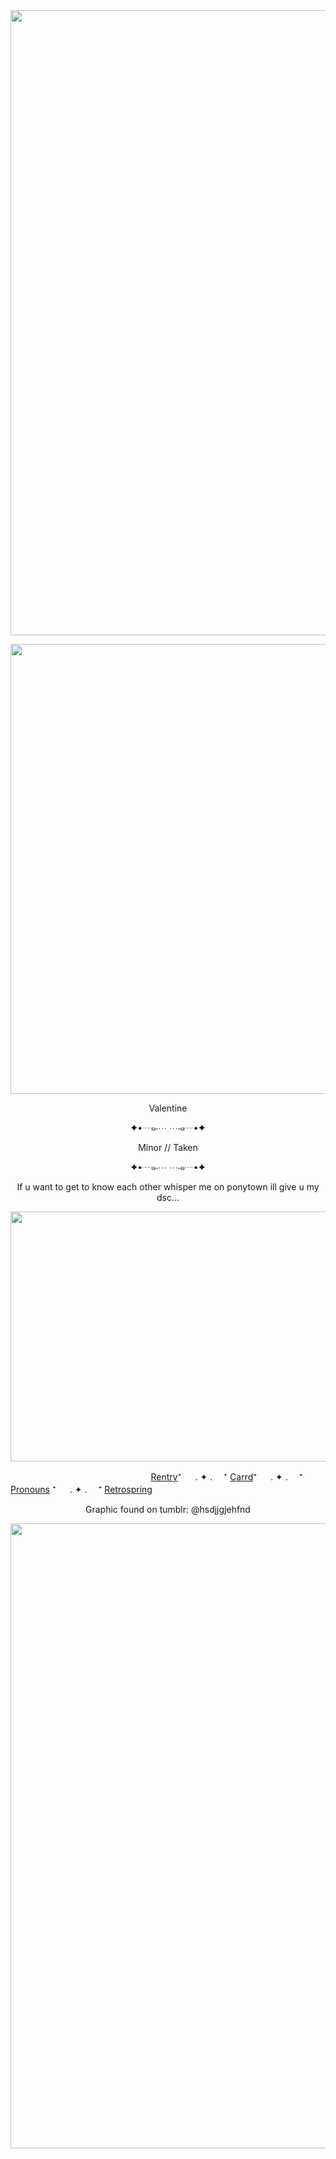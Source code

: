 <div id="header" align="center">
  <img src = "https://i.postimg.cc/bwx1WVvc/Untitled175-20230913202032.png" width="1000"> 
</div>
<p align ="center"> <img width="650" height="720" src = "https://64.media.tumblr.com/3415ea6952f7be292dc9782c445b1083/de4f665e3e24f096-69/s1280x1920/932217d555eb2d9d7aff9338957cb1c650ae9e48.gif"></p> 
<p align ="center"> Valentine </p>
<p align ="center"> ✦•┈๑⋅⋯ ⋯⋅๑┈•✦ </p>
<p align = "center"> Minor // Taken 
  <p align ="center"> ✦•┈๑⋅⋯ ⋯⋅๑┈•✦ </p>
<p align = "center"> If u want to get to know each other whisper me on ponytown ill give u my dsc...  </p>

<p align = "center"> <img width="900" height="400" src = "https://64.media.tumblr.com/062b74dedd467750dcfa4ef0172333e5/de4f665e3e24f096-a4/s2048x3072/6120bad96621b0a38118f0a09d496f7984227fc7.pnj"> </p>

‎ ‎ ‎ ‎ ‎ ‎ ‎ ‎ ‎ ‎ ‎ ‎ ‎ ‎ ‎ ‎ ‎ ‎ ‎‎ ‎ ‎ ‎ ‎ ‎ ‎ ‎ ‎ ‎ ‎ ‎ ‎ ‎ ‎ ‎ ‎ ‎ ‎ ‎ ‎ ‎ ‎ ‎ ‎ ‎ ‎  ‎ ‎  ‎ ‎ ‎ ‎ ‎ ‎ ‎ ‎ ‎ ‎ ‎[Rentry](https://rentry.co/I-Deserve-To-Ble3d)⁺ 　 . ✦ . 　⁺  [Carrd](https://vampire-me.carrd.co)⁺ 　 . ✦ . 　⁺  [Pronouns](https://pronouns.cc/@V4lent1n3_) ⁺ 　 . ✦ . 　⁺ [Retrospring](https://retrospring.net/@V4mp)

  <p align = "center"> Graphic found on tumblr: @hsdjjgjehfnd </p>
<div id="header" align="center">
  <img src = "https://i.postimg.cc/bwx1WVvc/Untitled175-20230913202032.png" width="1000"> 
</div>

